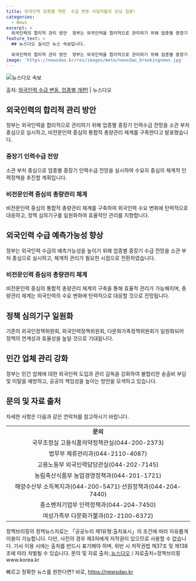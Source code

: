 ```yaml
---
title: 외국인력 업종별 개편  수급 변동 사업자들의 관심 집중!
categories:
  - News
excerpt: >
  외국인력의 합리적 관리 방안  정부는 외국인력을 합리적으로 관리하기 위해 업종별 중장기 인력수급 전망을 소관…
feature_text: >
  ## 뉴스다오 실시간 뉴스 속보입니다.

  외국인력의 합리적 관리 방안  정부는 외국인력을 합리적으로 관리하기 위해 업종별 중장기 인력수급 전망을 소관…
image: 'https://newsdao.kr/res/images/meta/newsdao_breakingnews.jpg'
---
```


![뉴스다오 속보](https://newsdao.kr/res/images/meta/newsdao_breakingnews.jpg)

<p>출처: <a href="https://newsdao.kr/4338" rel="dofollow">외국인력 수급 변동, 업종별 개편!</a> | 뉴스다오</p>

<h2 data-ke-size="size26">외국인력의 합리적 관리 방안</h2>
<p data-ke-size="size16">정부는 외국인력을 합리적으로 관리하기 위해 업종별 중장기 인력수급 전망을 소관 부처 중심으로 실시하고, 비전문인력 중심의 통합적 총량관리 체계를 구축한다고 발표했습니다.</p>

<h3>중장기 인력수급 전망</h3>
<p data-ke-size="size16">소관 부처 중심으로 업종별 중장기 인력수급 전망을 실시하여 수요자 중심의 체계적 인력정책을 추진할 계획입니다.</p>

<h3>비전문인력 중심의 총량관리 체계</h3>
<p data-ke-size="size16">비전문인력 중심의 통합적 총량관리 체계를 구축하여 외국인력 수요 변화에 탄력적으로 대응하고, 정책 심의기구를 일원화하여 효율적인 관리를 지향합니다.</p>

<h2 data-ke-size="size26">외국인력 수급 예측가능성 향상</h2>
<p data-ke-size="size16">정부는 외국인력 수급의 예측가능성을 높이기 위해 업종별 중장기 수급 전망을 소관 부처 중심으로 실시하고, 체계적 관리가 필요한 시점으로 전환하였습니다.</p>

<h3>비전문인력 중심의 총량관리 체계</h3>
<p data-ke-size="size16">비전문인력 중심의 통합적 총량관리 체계의 구축을 통해 효율적 관리가 가능해지며, 총량관리 체계는 외국인력의 수요 변화에 탄력적으로 대응할 것으로 전망됩니다.</p>

<h2 data-ke-size="size26">정책 심의기구 일원화</h2>
<p data-ke-size="size16">기존의 외국인정책위원회, 외국인력정책위원회, 다문화가족정책위원회가 일원화되어 정책의 연계성과 효율성을 높일 것으로 기대됩니다.</p>

<h2 data-ke-size="size26">민간 업체 관리 강화</h2>
<p data-ke-size="size16">정부는 민간 업체에 대한 외국인력 도입과 관리 감독을 강화하여 불합리한 송출비 부담 및 이탈을 예방하고, 공공의 책임성을 높이는 방안을 모색하고 있습니다.</p>

<h2 data-ke-size="size26">문의 및 자료 출처</h2>
<p data-ke-size="size16">자세한 사항은 다음과 같은 연락처를 참고하시기 바랍니다.</p>

<table>
	<tbody>
		<tr>
			<td style="text-align: center; height: 17px;"><b>문의</b></td>
		</tr>
		<tr>
			<td style="text-align: center; height: 17px;">국무조정실 고용식품의약정책관실(044-200-2373)</td>
		</tr>
		<tr>
			<td style="text-align: center; height: 17px;">법무부 체류관리과(044-2110-4087)</td>
		</tr>
		<tr>
			<td style="text-align: center; height: 17px;">고용노동부 외국인력담당관실(044-202-7145)</td>
		</tr>
		<tr>
			<td style="text-align: center; height: 17px;">농림축산식품부 농업경영정책과(044-201-1721)</td>
		</tr>
		<tr>
			<td style="text-align: center; height: 17px;">해양수산부 소득복지과(044-200-5471)·선원정책과(044-204-7440)</td>
		</tr>
		<tr>
			<td style="text-align: center; height: 17px;">중소벤처기업부 인력정책과(044-204-7450)</td>
		</tr>
		<tr>
			<td style="text-align: center; height: 17px;">여성가족부 다문화가졡과(02-2100-6372)</td>
		</tr>
	</tbody>
</table>
<p data-ke-size="size16"></p>
<p data-ke-size="size16">정책브리핑의 정책뉴스자료는 「공공누리 제1유형:출처표시」의 조건에 따라 자유롭게 이용이 가능합니다. 다만, 사진의 경우 제3자에게 저작권이 있으므로 사용할 수 없습니다. 기사 이용 시에는 출처를 반드시 표기해야 하며, 위반 시 저작권법 제37조 및 제138조에 따라 처벌될 수 있습니다. <span>문의 및 자료 출처:</span><a href="https://newsdao.kr/4338"> 뉴스다오</a><span> / 자료출처=정책브리핑 www.korea.kr</span></p>
<p data-ke-size="size16"></p> 

빠르고 정확한 뉴스를 원한다면? 바로, <a href="https://newsdao.kr" rel="dofollow">https://newsdao.kr</a>


